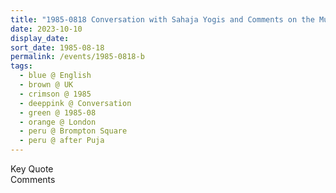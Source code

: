 ```yaml
---
title: "1985-0818 Conversation with Sahaja Yogis and Comments on the Music Listen, right after Śhrī Gṛuhalakṣhmī Pūjā, House, 48 Brompton Square, Knightsbridge, London, UK"
date: 2023-10-10
display_date: 
sort_date: 1985-08-18
permalink: /events/1985-0818-b
tags:
  - blue @ English
  - brown @ UK
  - crimson @ 1985
  - deeppink @ Conversation
  - green @ 1985-08
  - orange @ London
  - peru @ Brompton Square
  - peru @ after Puja
---
```


<wave-list>
  <list-title color="green" width="75">Key Quote</list-title>
  <list-item color="BlanchedAlmond"  width="200"></list-item>
  <list-item color="Lavender"></list-item>
  <list-item color="BlanchedAlmond"></list-item>
</wave-list>

<br>

<wave-list>
  <list-title color="green" width="75">Comments</list-title>
  <list-item color="BlanchedAlmond"  width="200"></list-item>
  <list-item color="Lavender"></list-item>
  <list-item color="BlanchedAlmond"></list-item>
</wave-list>